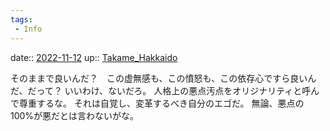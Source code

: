 ```yaml
---
tags:
 - Info
---
```


date:: [2022-11-12](Daily_Note/2022-11-12.md)
up:: [Takame_Hakkaido](../Bar/Novel/Nacaria/Takame_Hakkaido.md)

そのままで良いんだ？　この虚無感も、この憤怒も、この依存心ですら良いんだ、だって？
いいわけ、ないだろ。
人格上の悪点汚点をオリジナリティと呼んで尊重するな。
それは自覚し、変革するべき自分のエゴだ。
無論、悪点の100%が悪だとは言わないがな。